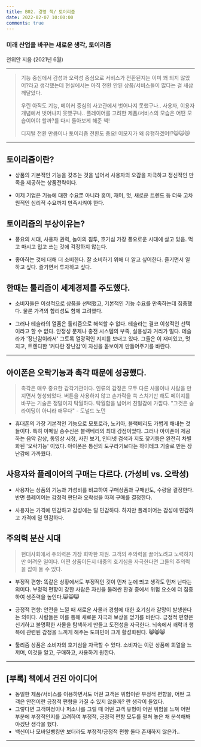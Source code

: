 ```yaml
---
title: B02. 경영 책/ 토이리즘
date: 2022-02-07 10:00:00
comments: true
---
```


### 미래 산업을 바꾸는 새로운 생각, 토이리즘 
천위안 지음 (2021년 6월)

---

> 기능 중심에서 감성과 오락성 중심으로 서비스가 전환된지는 이미 꽤 되지 않았어?라고 생각했는데 현실에서는 아직 전환 안된 상품/서비스들이 많다는 걸 새삼 깨달았다. 
>
> 우린 아직도 기능, 메이커 중심의 사고관에서 벗어나지 못했구나.. 사용자, 이용자 개념에서 벗어나지 못했구나.. 플레이어를 고려한 제품/서비스의 모습은 어떤 모습이어야 할까?를 다시 돌아보게 해준 책! 
>
> 디지털 전환 만큼이나 토이리즘 전환도 중요! 이모지가 왜 유행하겠어!?😺🙀😿


---

## 토이리즘이란?

 - 상품의 기본적인 기능을 갖추는 것을 넘어서 사용자의 오감을 자극하고 정신적인 만족을 제공하는 상품전략이다. 

 - 이제 기업은 기능에 대한 수요뿐 아니라 흥미, 재미, 멋, 새로운 트렌드 등 더욱 고차원적인 심리적 수요까지 만족시켜야 한다.

## 토이리즘의 부상이유는?

- 풍요의 시대, 사용자 권력, 놀이의 침투, 호기심
가장 풍요로운 시대에 살고 있음. 먹고 마시고 입고 쓰는 것에 걱정하지 않는다. 

- 좋아하는 것에 대해 더 소비한다. 잘 소비하기 위해 더 알고 싶어한다. 즐기면서 일하고 싶다. 즐기면서 투자하고 싶다.

## 한때는 툴리즘이 세계경제를 주도했다. 

- 소비자들은 이성적으로 상품을 선택했고, 기본적인 기능 수요를 만족하는데 집중했다. 물론 가격의 합리성도 함께 고려했다. 

- 그러나 테슬라의 열품은 툴리즘으로 해석할 수 없다. 테슬라는 결코 이성적인 선택이라고 할 수 없다. 안정성 문제나 충전 시스템의 부족, 실용성과 거리가 멀다. 테슬라가 '장난감이라서' 그토록 열광적인 지지를 보내고 있다. 그들은 이 재미있고, 멋지고, 트렌디한 '커다란 장난감'이 자신을 돋보이게 만들어주기를 바란다.

---

## 아이폰은 오락기능과 촉각 때문에 성공했다.

> 촉각은 매우 중요한 감각기관이다. 인류의 감정은 모두 다른 사물이나 사람을 만지면서 형성되었다. 버튼을 사용하지 않고 손가락을 쓱 스치기만 해도 페이지를 바꾸는 기술은 정말이지 탁월하다. 
> 탁월함을 넘어서 친밀감에 가깝다. "그것은 슬라이딩이 아니라 애무다" - 도널드 노먼

- 휴대폰의 가장 기본적인 기능으로 모토로라, 노키아, 블랙베리도 가볍게 해내는 것들이다. 특히 이메일 송수신은 블랙베리의 최대 강점이었다. 그러나 아이폰이 제공하는 음악 감상, 동영상 시청, 사진 보기, 인터넷 검색과 지도 찾기등은 완전히 차별화된 '오락기능' 이었다. 아이폰은 통신의 도구라기보다는 하이테크 기술로 만든 장난감에 가까웠다.

## 사용자와 플레이어의 구매는 다르다. (가성비 vs. 오락성)

- 사용자는 상품의 기능과 가성비를 비교하여 구매상품과 구매빈도, 수량을 결정한다. 반면 플레이어는 감정적 판단과 오락성을 따져 구매를 결정한다.

- 사용자는 가격에 민감하고 감성에는 덜 민감하다. 하지만 플레이어는 감성에 민감하고 가격에 덜 민감하다.

## 주의력 분산 시대

> 현대사회에서 주의력은 가장 희박한 자원. 고객의 주의력을 끌어노려고 노력하지만 어려운 일이다. 어떤 상품이든지 대중의 호기심을 자극한다면 그들의 주의력을 잡아 둘 수 있다. 

- 부정적 편향: 똑같은 상황에서도 부정적인 것이 먼저 눈에 띄고 생각도 먼저 난다는 의미다. 부정적 편향이 강한 사람은 자신을 둘러싼 환경 중에서 위험 요소에 더 집중하여 생존력을 높인다.😸😸😸

- 긍정적 편향: 안전을 느낄 때 새로운 사물과 경험에 대한 호기심과 갈망이 발생한다는 의미다. 사람들은 이를 통해 새로운 자극과 보상을 얻기를 바란다. 긍정적 편향은 신기하고 불명확한 사물을 탐색하게 만들고 도전성을 자극한다. 뇌속에서 쾌락과 행복에 관련된 감정을 느끼게 해주는 도파민이 크게 활성화된다. 😸😸😸

- 툴리즘 상품은 소비자의 호기심을 자극할 수 있다. 소비자는 이런 상품에 희열을 느끼며, 이것을 알고, 구매하고, 사용하기 원한다.

---

## [부록] 책에서 건진 아이디어

- 동일한 제품/서비스를 이용하면서도 어떤 고객은 위험이란 부정적 편향을, 어떤 고객은 안전이란 긍정적 편향을 가질 수 있지 않을까? 란 생각이 들었다.
- 그렇다면 고객여정이나 퍼소나를 그릴 때 어떤 고객 유형이 어떤 위험을 느껴 어떤 부분에 부정적인지를 고려하여 부정적, 긍정적 편향 모두를 펼쳐 놓은 채 분석해봐야겠단 생각을 했다.
- 백신이나 모바일뱅킹만 보더라도 부정적/긍정적 편향 둘다 존재하지 않은가..


---

